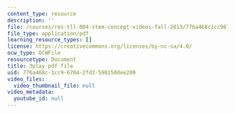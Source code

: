 ```yaml
---
content_type: resource
description: ''
file: /courses/res-tll-004-stem-concept-videos-fall-2013/776a468c1cc967042fd3590150dee209_FXWZr3mscUo.pdf
file_type: application/pdf
learning_resource_types: []
license: https://creativecommons.org/licenses/by-nc-sa/4.0/
ocw_type: OCWFile
resourcetype: Document
title: 3play pdf file
uid: 776a468c-1cc9-6704-2fd3-590150dee209
video_files:
  video_thumbnail_file: null
video_metadata:
  youtube_id: null
---
```

